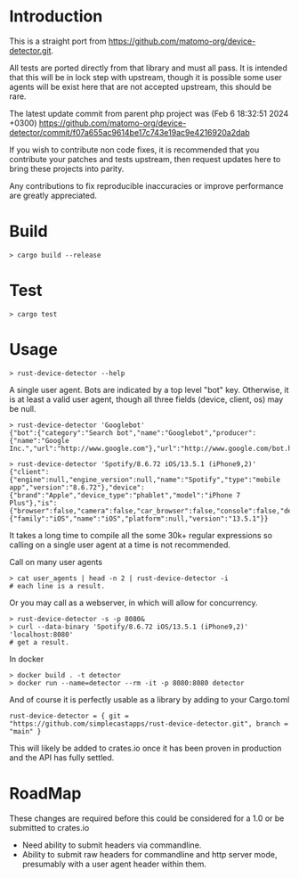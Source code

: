 # Introduction
This is a straight port from https://github.com/matomo-org/device-detector.git.

All tests are ported directly from that library and must all pass. It is intended that
this will be in lock step with upstream, though it is possible some user agents will
be exist here that are not accepted upstream, this should be rare.

The latest update commit from parent php project was (Feb 6 18:32:51 2024 +0300)
https://github.com/matomo-org/device-detector/commit/f07a655ac9614be17c743e19ac9e4216920a2dab

If you wish to contribute non code fixes, it is recommended that you contribute
your patches and tests upstream, then request updates here to bring these projects into parity.

Any contributions to fix reproducible inaccuracies or improve performance are greatly appreciated.

# Build
```shell
> cargo build --release
```

# Test
```shell
> cargo test
```

# Usage
```shell
> rust-device-detector --help
```

A single user agent. Bots are indicated by a top level "bot" key. Otherwise, it is at least a valid user agent, though all three fields (device, client, os) may be null.

```shell
> rust-device-detector 'Googlebot'
{"bot":{"category":"Search bot","name":"Googlebot","producer":{"name":"Google Inc.","url":"http://www.google.com"},"url":"http://www.google.com/bot.html"}}

> rust-device-detector 'Spotify/8.6.72 iOS/13.5.1 (iPhone9,2)'
{"client":{"engine":null,"engine_version":null,"name":"Spotify","type":"mobile app","version":"8.6.72"},"device":{"brand":"Apple","device_type":"phablet","model":"iPhone 7 Plus"},"is":{"browser":false,"camera":false,"car_browser":false,"console":false,"desktop":false,"feature_phone":false,"feed_reader":false,"library":false,"media_player":false,"mobile":true,"mobile_app":true,"peripheral":false,"pim":false,"portable_media_player":false,"robot":false,"smart_display":false,"smart_phone":false,"smart_speaker":false,"tablet":false,"television":false,"touch_enabled":false},"os":{"family":"iOS","name":"iOS","platform":null,"version":"13.5.1"}}
```

It takes a long time to compile all the some 30k+ regular expressions so calling on a single user agent at a time is not recommended.

Call on many user agents

```
> cat user_agents | head -n 2 | rust-device-detector -i
# each line is a result.
```

Or you may call as a webserver, in which will allow for concurrency.

```shell
> rust-device-detector -s -p 8080&
> curl --data-binary 'Spotify/8.6.72 iOS/13.5.1 (iPhone9,2)' 'localhost:8080'
# get a result.
```

In docker
```shell
> docker build . -t detector
> docker run --name=detector --rm -it -p 8080:8080 detector
```

And of course it is perfectly usable as a library by adding to your Cargo.toml
```
rust-device-detector = { git = "https://github.com/simplecastapps/rust-device-detector.git", branch = "main" }
```

This will likely be added to crates.io once it has been proven in production and the API has fully settled.

# RoadMap

These changes are required before this could be considered for a 1.0 or be submitted to crates.io

* Need ability to submit headers via commandline.
* Ability to submit raw headers for commandline and http server mode, presumably with a user agent header within them.
